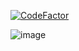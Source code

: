 [![CodeFactor](https://www.codefactor.io/repository/github/anilsonlopes/quila.dev/badge)](https://www.codefactor.io/repository/github/anilsonlopes/quila.dev)

![image](https://quila.dev/__og-image__/image/og.png)
